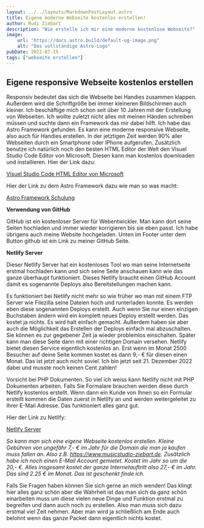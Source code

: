 ```yaml
---
layout: ../../layouts/MarkdownPostLayout.astro
title: Eigene moderne Webseite kostenlos erstellen!
author: Rudi Ziebart
description: "Wie erstelle ich mir eine moderne kostenlose Webseite?"
image:
    url: "https://docs.astro.build/default-og-image.png"
    alt: "Das vollständige Astro-Logo"
pubDate: 2022-07-15
tags: ["webseite erstellen"]
---
```

## Eigene responsive Webseite kostenlos erstellen

<p>Responsiv bedeutet das sich die Webseite bei Handies zusammen klappen. Außerdem wird die Schriftgröße bei immer kleineren Bildschirmen auch kleiner. Ich beschäftige mich schon seit über 10 Jahren mit der Erstellung von Webseiten. Ich wollte zuletzt nicht alles mit meinen Händen schreiben müssen und suchte dann ein Framework das mir dabei hilft. Ich habe das Astro Framework gefunden. Es kann eine moderne responsive Webseite, also auch für Handies erstellen. In der jetztigen Zeit werden 90% aller Webseiten durch ein Smartphone oder IPhone aufgerufen. Zusätzlich benutze ich natürlich noch den besten HTML Editor der Welt den Visuel Studio Code Editor von Microsoft. Diesen kann man kostenlos downloaden und installieren. Hier der Link dazu:</p>

<a
    href="https://code.visualstudio.com"
    class="normal-links"
    >Visuel Studio Code HTML Editor von Microsoft
</a>

<p>Hier der Link zu dem Astro Framework dazu wie man so was macht:</p>

<a
    href="https://docs.astro.build/de/tutorial/2-pages/1"
    class="normal-links"
    >Astro Framework Schulung
</a>

**Verwendung von GitHub**
<p>GitHub ist ein kostenloser Server für Webentwickler. Man kann dort seine Seiten hochladen und immer wieder korrigieren bis sie eben passt. Ich habe übrigens auch meine Website hochgeladen. Unten im Footer unter dem Button github ist ein Link zu meiner GitHub Seite.</p>

**Netlify Server**
<p>Dieser Netlify Server hat ein kostenloses Tool wo man seine Internetseite erstmal hochladen kann und sich seine Seite anschauen kann wie das ganze überhaupt funktioniert. Dieses Netlify braucht einen GitHub Account damit es sogenannte Deploys also Bereitstellungen machen kann.</p>
<p>Es funktioniert bei Netlify nicht mehr so wie früher wo man mit einem FTP Server wie Filezilla seine Dateien hoch und runterladen konnte. Es werden eben diese sogenannten Deploys erstellt. Auch wenn Sie nur einen einzigen Buchstaben ändern wird ein komplett neues Deploy erstellt werden. Das kostet ja nichts. Es wird halt einfach gemacht. Außerdem haben sie aber auch die Möglichkeit das Erstellen der Deploys einfach mal abzuschalten. Sie können es zur gegebener Zeit ja wieder problemlos einschalten. Später kann man diese Seite dann mit einer richtigen Domain versehen. Netlify bietet diesen Service eigentlich kostenlos an. Erst wenn im Monat 2500 Besucher auf deine Seite kommen kostet es dann 9,- € für diesen einen Monat. Das ist jetzt auch nicht soviel. Ich bin jetzt seit 21. Dezember 2022 dabei und musste noch keinen Cent zahlen!</p>
<p>Vorsicht bei PHP Dokumenten. So viel ich weiss kann Netlify nicht mit PHP Dokumenten arbeiten. Falls Sie Formalare brauchen werden diese durch Netlify kostenlos erstellt. Wenn dann ein Kunde von Ihnen so ein Formular erstellt kommen die Daten zuerst in Netlify an und werden weitergeleitet zu Ihrer E-Mail Adresse. Das funktioniert alles ganz gut.
</p>
<p>Hier der Link zu Netlify:</p>

<a
    href="https://www.netlify.com"
    class="normal-links"
    >Netlify Server
</a>

*So kann man sich eine eigene Webseite kostenlos erstellen. Kleine Gebühren von ungefähr 7,- € im Jahr für die Domain die man ja kaufen muss fallen an. Also z.B. https://www.musicstudio-ziebart.de. Zusätzlich habe ich noch einen E-Mail Account gemietet. Kostet im Jahr so um die 20,- €. Alles insgesamt kostet der ganze Internetauftritt also 27,- € im Jahr. Das sind 2.25 € im Monat. Das ist geschenkt finde ich.*

<p>Falls Sie Fragen haben können Sie sich gerne an mich wenden! Das klingt hier alles ganz schön aber die Wahrheit ist das man sich da ganz schön einarbeiten muss um diese vielen neue Dinge und Funktion erstmal zu begreifen und dann auch noch zu erstellen. Also man muss sich dazu erstmal viel Zeit nehmen. Aber man wird ja schließlich am Ende auch belohnt wenn das ganze Packet dann eigentlich nichts kostet.</p>

